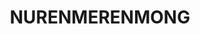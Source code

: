 ---
lastmod: '2025-04-06T06:05:20+00:00'
latitude: -35.608279
layout: suburb
longitude: 148.091211
postcode: '2649'
state: NSW
title: NURENMERENMONG
url: /nsw/nurenmerenmong/
---